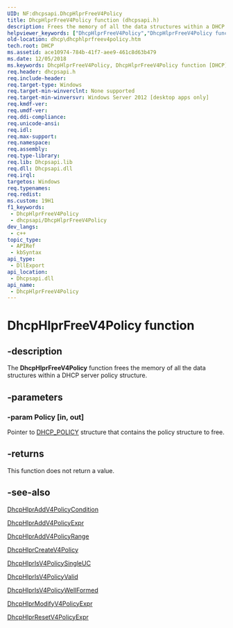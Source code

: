 ```yaml
---
UID: NF:dhcpsapi.DhcpHlprFreeV4Policy
title: DhcpHlprFreeV4Policy function (dhcpsapi.h)
description: Frees the memory of all the data structures within a DHCP server policy structure.
helpviewer_keywords: ["DhcpHlprFreeV4Policy","DhcpHlprFreeV4Policy function [DHCP]","dhcp.dhcphlprfreev4policy","dhcpsapi/DhcpHlprFreeV4Policy"]
old-location: dhcp\dhcphlprfreev4policy.htm
tech.root: DHCP
ms.assetid: ace10974-784b-41f7-aee9-461c8d63b479
ms.date: 12/05/2018
ms.keywords: DhcpHlprFreeV4Policy, DhcpHlprFreeV4Policy function [DHCP], dhcp.dhcphlprfreev4policy, dhcpsapi/DhcpHlprFreeV4Policy
req.header: dhcpsapi.h
req.include-header: 
req.target-type: Windows
req.target-min-winverclnt: None supported
req.target-min-winversvr: Windows Server 2012 [desktop apps only]
req.kmdf-ver: 
req.umdf-ver: 
req.ddi-compliance: 
req.unicode-ansi: 
req.idl: 
req.max-support: 
req.namespace: 
req.assembly: 
req.type-library: 
req.lib: Dhcpsapi.lib
req.dll: Dhcpsapi.dll
req.irql: 
targetos: Windows
req.typenames: 
req.redist: 
ms.custom: 19H1
f1_keywords:
 - DhcpHlprFreeV4Policy
 - dhcpsapi/DhcpHlprFreeV4Policy
dev_langs:
 - c++
topic_type:
 - APIRef
 - kbSyntax
api_type:
 - DllExport
api_location:
 - Dhcpsapi.dll
api_name:
 - DhcpHlprFreeV4Policy
---
```


# DhcpHlprFreeV4Policy function


## -description

The <b>DhcpHlprFreeV4Policy</b> function frees the memory of all the data structures within a DHCP server policy structure.

## -parameters

### -param Policy [in, out]

Pointer to <a href="https://docs.microsoft.com/windows/desktop/api/dhcpsapi/ns-dhcpsapi-dhcp_policy">DHCP_POLICY</a> structure that contains the policy structure  to free.

## -returns

This function does not return a value.

## -see-also

<a href="https://docs.microsoft.com/previous-versions/windows/desktop/api/dhcpsapi/nf-dhcpsapi-dhcphlpraddv4policycondition">DhcpHlprAddV4PolicyCondition</a>



<a href="https://docs.microsoft.com/previous-versions/windows/desktop/api/dhcpsapi/nf-dhcpsapi-dhcphlpraddv4policyexpr">DhcpHlprAddV4PolicyExpr</a>



<a href="https://docs.microsoft.com/previous-versions/windows/desktop/api/dhcpsapi/nf-dhcpsapi-dhcphlpraddv4policyrange">DhcpHlprAddV4PolicyRange</a>



<a href="https://docs.microsoft.com/previous-versions/windows/desktop/api/dhcpsapi/nf-dhcpsapi-dhcphlprcreatev4policy">DhcpHlprCreateV4Policy</a>



<a href="https://docs.microsoft.com/previous-versions/windows/desktop/api/dhcpsapi/nf-dhcpsapi-dhcphlprisv4policysingleuc">DhcpHlprIsV4PolicySingleUC</a>



<a href="https://docs.microsoft.com/previous-versions/windows/desktop/api/dhcpsapi/nf-dhcpsapi-dhcphlprisv4policyvalid">DhcpHlprIsV4PolicyValid</a>



<a href="https://docs.microsoft.com/previous-versions/windows/desktop/api/dhcpsapi/nf-dhcpsapi-dhcphlprisv4policywellformed">DhcpHlprIsV4PolicyWellFormed</a>



<a href="https://docs.microsoft.com/previous-versions/windows/desktop/api/dhcpsapi/nf-dhcpsapi-dhcphlprmodifyv4policyexpr">DhcpHlprModifyV4PolicyExpr</a>



<a href="https://docs.microsoft.com/previous-versions/windows/desktop/api/dhcpsapi/nf-dhcpsapi-dhcphlprresetv4policyexpr">DhcpHlprResetV4PolicyExpr</a>

